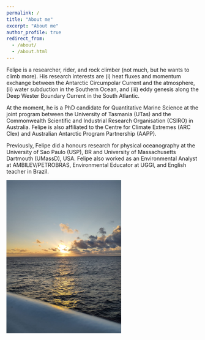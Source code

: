 ```yaml
---
permalink: /
title: "About me"
excerpt: "About me"
author_profile: true
redirect_from: 
  - /about/
  - /about.html
---
```


Felipe is a researcher, rider, and rock climber (not much, but he wants to climb more). 
His research interests are (i) heat fluxes and momentum exchange between the Antarctic Circumpolar Current and the atmosphere, (ii) water subduction in the Southern Ocean, and (iii) eddy genesis along the Deep Wester Boundary Current in the South Atlantic.

At the moment, he is a PhD candidate for Quantitative Marine Science at the joint program between the University of Tasmania (UTas) and the Commonwealth Scientific and Industrial Research Organisation (CSIRO) in Australia. Felipe is also affiliated to the Centre for Climate Extremes (ARC Clex) and Australian Antarctic Program Partnership (AAPP). 

Previously, Felipe did a honours research for physical oceanography at the University of Sao Paulo (USP), BR and University of Massachusetts Dartmouth (UMassD), USA. Felipe also worked as an Environmental Analyst at AMBILEV/PETROBRAS, Environmental Educator at UGGI, and English teacher in Brazil.

<img src='/images/SO_sunset2.jpeg'
     width  = '300px'
     height = 'auto' />
